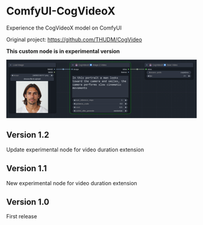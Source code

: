 # ComfyUI-CogVideoX
Experience the CogVideoX model on ComfyUI

Original project: https://github.com/THUDM/CogVideo

**This custom node is in experimental version**

![Overview](/assets/screenshot.png)

## Version 1.2

Update experimental node for video duration extension

## Version 1.1

New experimental node for video duration extension

## Version 1.0

First release

